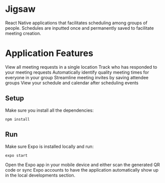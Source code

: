 # Jigsaw
React Native applications that facilitates scheduling among groups of people. Schedules are inputted once and permanently saved to facilitate meeting creation.

# Application Features
View all meeting requests in a single location
Track who has responded to your meeting requests
Automatically identify quality meeting times for everyone in your group 
Streamline meeting invites by saving attendee groups
View your schedule and calendar after scheduling events

## Setup
Make sure you install all the dependencies:

``npm install``

## Run

Make sure Expo is installed locally and run:

``expo start``

Open the Expo app in your mobile device and either scan the generated QR code or sync Expo accounts to have the application automatically show up in the local developments section.
